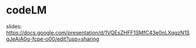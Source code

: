 # codeLM

slides: https://docs.google.com/presentation/d/1VQEsZHFF1SMfC43e0nLXqgzN1SqJeAiA0g-fcpe-o00/edit?usp=sharing
